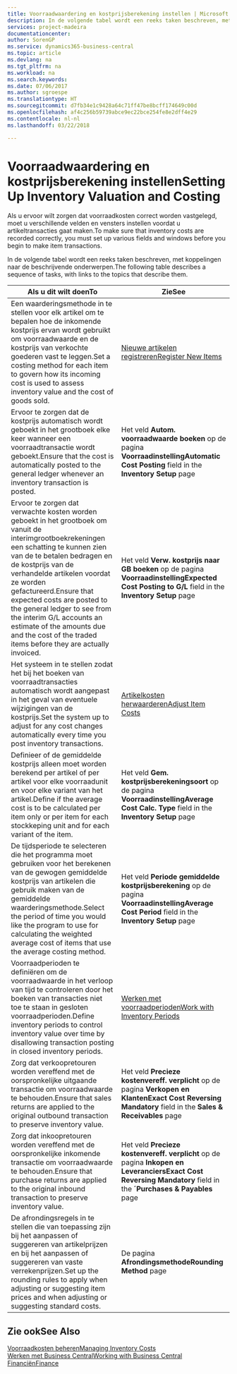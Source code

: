 ```yaml
---
title: Voorraadwaardering en kostprijsberekening instellen | Microsoft Docs
description: In de volgende tabel wordt een reeks taken beschreven, met koppelingen naar de beschrijvende onderwerpen.
services: project-madeira
documentationcenter: 
author: SorenGP
ms.service: dynamics365-business-central
ms.topic: article
ms.devlang: na
ms.tgt_pltfrm: na
ms.workload: na
ms.search.keywords: 
ms.date: 07/06/2017
ms.author: sgroespe
ms.translationtype: HT
ms.sourcegitcommit: d7fb34e1c9428a64c71ff47be8bcff174649c00d
ms.openlocfilehash: af4c256b59739abce9ec22bce254fe8e2dff4e29
ms.contentlocale: nl-nl
ms.lasthandoff: 03/22/2018

---
```

# <a name="setting-up-inventory-valuation-and-costing"></a><span data-ttu-id="0bf86-103">Voorraadwaardering en kostprijsberekening instellen</span><span class="sxs-lookup"><span data-stu-id="0bf86-103">Setting Up Inventory Valuation and Costing</span></span>
<span data-ttu-id="0bf86-104">Als u ervoor wilt zorgen dat voorraadkosten correct worden vastgelegd, moet u verschillende velden en vensters instellen voordat u artikeltransacties gaat maken.</span><span class="sxs-lookup"><span data-stu-id="0bf86-104">To make sure that inventory costs are recorded correctly, you must set up various fields and windows before you begin to make item transactions.</span></span>

<span data-ttu-id="0bf86-105">In de volgende tabel wordt een reeks taken beschreven, met koppelingen naar de beschrijvende onderwerpen.</span><span class="sxs-lookup"><span data-stu-id="0bf86-105">The following table describes a sequence of tasks, with links to the topics that describe them.</span></span>

|<span data-ttu-id="0bf86-106">**Als u dit wilt doen**</span><span class="sxs-lookup"><span data-stu-id="0bf86-106">**To**</span></span>|<span data-ttu-id="0bf86-107">**Zie**</span><span class="sxs-lookup"><span data-stu-id="0bf86-107">**See**</span></span>|  
|------------|-------------|  
|<span data-ttu-id="0bf86-108">Een waarderingsmethode in te stellen voor elk artikel om te bepalen hoe de inkomende kostprijs ervan wordt gebruikt om voorraadwaarde en de kostprijs van verkochte goederen vast te leggen.</span><span class="sxs-lookup"><span data-stu-id="0bf86-108">Set a costing method for each item to govern how its incoming cost is used to assess inventory value and the cost of goods sold.</span></span>|[<span data-ttu-id="0bf86-109">Nieuwe artikelen registreren</span><span class="sxs-lookup"><span data-stu-id="0bf86-109">Register New Items</span></span>](inventory-how-register-new-items.md)|  
|<span data-ttu-id="0bf86-110">Ervoor te zorgen dat de kostprijs automatisch wordt geboekt in het grootboek elke keer wanneer een voorraadtransactie wordt geboekt.</span><span class="sxs-lookup"><span data-stu-id="0bf86-110">Ensure that the cost is automatically posted to the general ledger whenever an inventory transaction is posted.</span></span>|<span data-ttu-id="0bf86-111">Het veld **Autom. voorraadwaarde boeken** op de pagina **Voorraadinstelling**</span><span class="sxs-lookup"><span data-stu-id="0bf86-111">**Automatic Cost Posting** field in the **Inventory Setup** page</span></span>|  
|<span data-ttu-id="0bf86-112">Ervoor te zorgen dat verwachte kosten worden geboekt in het grootboek om vanuit de interimgrootboekrekeningen een schatting te kunnen zien van de te betalen bedragen en de kostprijs van de verhandelde artikelen voordat ze worden gefactureerd.</span><span class="sxs-lookup"><span data-stu-id="0bf86-112">Ensure that expected costs are posted to the general ledger to see from the interim G/L accounts an estimate of the amounts due and the cost of the traded items before they are actually invoiced.</span></span>|<span data-ttu-id="0bf86-113">Het veld **Verw. kostprijs naar GB boeken** op de pagina **Voorraadinstelling**</span><span class="sxs-lookup"><span data-stu-id="0bf86-113">**Expected Cost Posting to G/L** field in the **Inventory Setup** page</span></span>|  
|<span data-ttu-id="0bf86-114">Het systeem in te stellen zodat het bij het boeken van voorraadtransacties automatisch wordt aangepast in het geval van eventuele wijzigingen van de kostprijs.</span><span class="sxs-lookup"><span data-stu-id="0bf86-114">Set the system up to adjust for any cost changes automatically every time you post inventory transactions.</span></span>|[<span data-ttu-id="0bf86-115">Artikelkosten herwaarderen</span><span class="sxs-lookup"><span data-stu-id="0bf86-115">Adjust Item Costs</span></span>](inventory-how-adjust-item-costs.md)|  
|<span data-ttu-id="0bf86-116">Definieer of de gemiddelde kostprijs alleen moet worden berekend per artikel of per artikel voor elke voorraadunit en voor elke variant van het artikel.</span><span class="sxs-lookup"><span data-stu-id="0bf86-116">Define if the average cost is to be calculated per item only or per item for each stockkeping unit and for each variant of the item.</span></span>|<span data-ttu-id="0bf86-117">Het veld **Gem. kostprijsberekeningsoort** op de pagina **Voorraadinstelling**</span><span class="sxs-lookup"><span data-stu-id="0bf86-117">**Average Cost Calc. Type** field in the **Inventory Setup** page</span></span>|  
|<span data-ttu-id="0bf86-118">De tijdsperiode te selecteren die het programma moet gebruiken voor het berekenen van de gewogen gemiddelde kostprijs van artikelen die gebruik maken van de gemiddelde waarderingsmethode.</span><span class="sxs-lookup"><span data-stu-id="0bf86-118">Select the period of time you would like the program to use for calculating the weighted average cost of items that use the average costing method.</span></span>|<span data-ttu-id="0bf86-119">Het veld **Periode gemiddelde kostprijsberekening** op de pagina **Voorraadinstelling**</span><span class="sxs-lookup"><span data-stu-id="0bf86-119">**Average Cost Period** field in the **Inventory Setup** page</span></span>|  
|<span data-ttu-id="0bf86-120">Voorraadperioden te definiëren om de voorraadwaarde in het verloop van tijd te controleren door het boeken van transacties niet toe te staan in gesloten voorraadperioden.</span><span class="sxs-lookup"><span data-stu-id="0bf86-120">Define inventory periods to control inventory value over time by disallowing transaction posting in closed inventory periods.</span></span>|[<span data-ttu-id="0bf86-121">Werken met voorraadperioden</span><span class="sxs-lookup"><span data-stu-id="0bf86-121">Work with Inventory Periods</span></span>](finance-how-to-work-with-inventory-periods.md)|  
|<span data-ttu-id="0bf86-122">Zorg dat verkoopretouren worden vereffend met de oorspronkelijke uitgaande transactie om voorraadwaarde te behouden.</span><span class="sxs-lookup"><span data-stu-id="0bf86-122">Ensure that sales returns are applied to the original outbound transaction to preserve inventory value.</span></span>|<span data-ttu-id="0bf86-123">Het veld **Precieze kostenvereff. verplicht** op de pagina **Verkopen en Klanten**</span><span class="sxs-lookup"><span data-stu-id="0bf86-123">**Exact Cost Reversing Mandatory** field in the **Sales & Receivables** page</span></span>|  
|<span data-ttu-id="0bf86-124">Zorg dat inkoopretouren worden vereffend met de oorspronkelijke inkomende transactie om voorraadwaarde te behouden.</span><span class="sxs-lookup"><span data-stu-id="0bf86-124">Ensure that purchase returns are applied to the original inbound transaction to preserve inventory value.</span></span>|<span data-ttu-id="0bf86-125">Het veld **Precieze kostenvereff. verplicht** op de pagina **Inkopen en Leveranciers**</span><span class="sxs-lookup"><span data-stu-id="0bf86-125">**Exact Cost Reversing Mandatory** field in the **´Purchases & Payables** page</span></span>|
|<span data-ttu-id="0bf86-126">De afrondingsregels in te stellen die van toepassing zijn bij het aanpassen of suggereren van artikelprijzen en bij het aanpassen of suggereren van vaste verrekenprijzen.</span><span class="sxs-lookup"><span data-stu-id="0bf86-126">Set up the rounding rules to apply when adjusting or suggesting item prices and when adjusting or suggesting standard costs.</span></span>|<span data-ttu-id="0bf86-127">De pagina **Afrondingsmethode**</span><span class="sxs-lookup"><span data-stu-id="0bf86-127">**Rounding Method** page</span></span>|  

## <a name="see-also"></a><span data-ttu-id="0bf86-128">Zie ook</span><span class="sxs-lookup"><span data-stu-id="0bf86-128">See Also</span></span>  
[<span data-ttu-id="0bf86-129">Voorraadkosten beheren</span><span class="sxs-lookup"><span data-stu-id="0bf86-129">Managing Inventory Costs</span></span>](finance-manage-inventory-costs.md)  
[<span data-ttu-id="0bf86-130">Werken met Business Central</span><span class="sxs-lookup"><span data-stu-id="0bf86-130">Working with Business Central</span></span>](ui-work-product.md)  
[<span data-ttu-id="0bf86-131">Financiën</span><span class="sxs-lookup"><span data-stu-id="0bf86-131">Finance</span></span>](finance.md)  

